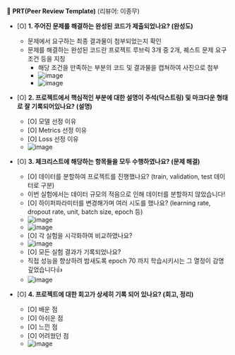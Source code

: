 🔑 **PRT(Peer Review Template)** (리뷰어: 이종무)

- [O]  **1. 주어진 문제를 해결하는 완성된 코드가 제출되었나요? (완성도)**
    - 문제에서 요구하는 최종 결과물이 첨부되었는지 확인
    - 문제를 해결하는 완성된 코드란 프로젝트 루브릭 3개 중 2개,
    퀘스트 문제 요구조건 등을 지칭
        - 해당 조건을 만족하는 부분의 코드 및 결과물을 캡쳐하여 사진으로 첨부
        - ![image](https://github.com/seongyeon1/aiffel/assets/169742259/d1601dd2-6827-4e64-a585-551f5e4ae1aa)
        - ![image](https://github.com/seongyeon1/aiffel/assets/169742259/deb24639-c9c3-4223-ba58-c9195d8a8e9d)

- [O]  **2. 프로젝트에서 핵심적인 부분에 대한 설명이 주석(닥스트링) 및 마크다운 형태로 잘 기록되어있나요? (설명)**
    - [O]  모델 선정 이유
    - [O]  Metrics 선정 이유
    - [O]  Loss 선정 이유
    - ![image](https://github.com/seongyeon1/aiffel/assets/169742259/a21e6f3d-89c0-492f-a641-440e53d2d032)

- [O]  **3. 체크리스트에 해당하는 항목들을 모두 수행하였나요? (문제 해결)**
    - [O]  데이터를 분할하여 프로젝트를 진행했나요? (train, validation, test 데이터로 구분)
    - 이번 실험에서는 데이터 규모의 적음으로 인해 데이터를 분할하지 않았습니다!
    - [O]  하이퍼파라미터를 변경해가며 여러 시도를 했나요? (learning rate, dropout rate, unit, batch size, epoch 등)
    - ![image](https://github.com/seongyeon1/aiffel/assets/169742259/c8113079-c100-40d2-aeb1-7618f87a728e)
    - ![image](https://github.com/seongyeon1/aiffel/assets/169742259/46c3d759-51da-4ec3-8385-deb0b2d18d71)
    - [O]  각 실험을 시각화하여 비교하였나요?
    - ![image](https://github.com/seongyeon1/aiffel/assets/169742259/a93d2dd7-772e-4aab-9e5f-989eb8561e40)
    - [O]  모든 실험 결과가 기록되었나요?
    - 직접 성능을 향상하려 밤새도록 epoch 70 까지 학습시키시는 그 열정이 감명깊었습니다👍
    - ![image](https://github.com/seongyeon1/aiffel/assets/169742259/ca090c54-a8fc-40a6-9f27-6f52100afd42)

- [O]  **4. 프로젝트에 대한 회고가 상세히 기록 되어 있나요? (회고, 정리)**
    - [O]  배운 점
    - [O]  아쉬운 점
    - [O]  느낀 점
    - [O]  어려웠던 점
    - ![image](https://github.com/seongyeon1/aiffel/assets/169742259/3eec662d-c5db-4f32-b297-93c70e9bcd50)
